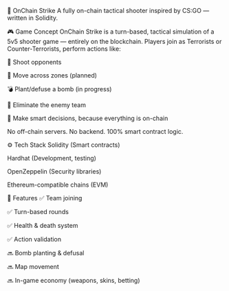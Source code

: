 🧨 OnChain Strike
A fully on-chain tactical shooter inspired by CS:GO — written in Solidity.

<!-- Заменишь ссылку на баннер позже -->

🎮 Game Concept
OnChain Strike is a turn-based, tactical simulation of a 5v5 shooter game — entirely on the blockchain.
Players join as Terrorists or Counter-Terrorists, perform actions like:

🔫 Shoot opponents

🚶 Move across zones (planned)

💣 Plant/defuse a bomb (in progress)

🎯 Eliminate the enemy team

🧠 Make smart decisions, because everything is on-chain

No off-chain servers. No backend. 100% smart contract logic.

⚙️ Tech Stack
Solidity (Smart contracts)

Hardhat (Development, testing)

OpenZeppelin (Security libraries)

Ethereum-compatible chains (EVM)

🚀 Features
✅ Team joining

✅ Turn-based rounds

✅ Health & death system

✅ Action validation

🔜 Bomb planting & defusal

🔜 Map movement

🔜 In-game economy (weapons, skins, betting)
